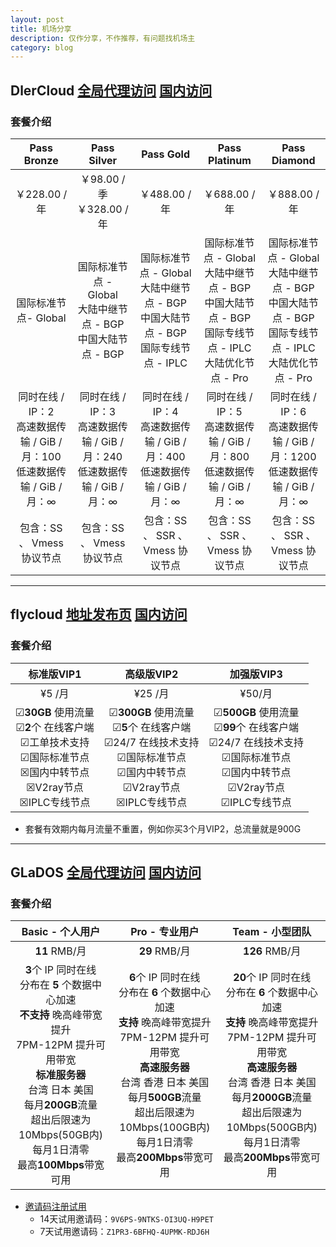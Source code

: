 ```yaml
---
layout: post
title: 机场分享
description: 仅作分享，不作推荐，有问题找机场主
category: blog
---
```


## DlerCloud     [全局代理访问](https://dleris.best/auth/register?affid=56105)     [国内访问](https://dleris.best/auth/register?affid=56105)

### 套餐介绍

|                         Pass Bronze                          |                         Pass Silver                          |                          Pass Gold                           |                        Pass Platinum                         |                         Pass Diamond                         |
| :----------------------------------------------------------: | :----------------------------------------------------------: | :----------------------------------------------------------: | :----------------------------------------------------------: | :----------------------------------------------------------: |
|                        ￥228.00 / 年                         |               ￥98.00 / 季 <br/> ￥328.00 / 年               |                        ￥488.00 / 年                         |                        ￥688.00 / 年                         |                        ￥888.00 / 年                         |
|                     国际标准节点- Global                     | 国际标准节点 - Global <br/>大陆中继节点 - BGP <br/> 中国大陆节点 - BGP | 国际标准节点 - Global <br/>大陆中继节点 - BGP <br/> 中国大陆节点 - BGP <br/> 国际专线节点 - IPLC | 国际标准节点 - Global <br/> 大陆中继节点 - BGP <br/> 中国大陆节点 - BGP <br/> 国际专线节点 - IPLC <br/> 大陆优化节点 - Pro | 国际标准节点 - Global <br/> 大陆中继节点 - BGP <br/> 中国大陆节点 - BGP <br/> 国际专线节点 - IPLC <br/> 大陆优化节点 - Pro |
| 同时在线 / IP：2 <br/>高速数据传输 / GiB / 月：100 <br/>低速数据传输 / GiB / 月：∞ | 同时在线 / IP：3<br/> 高速数据传输 / GiB / 月：240<br/> 低速数据传输 / GiB / 月：∞ | 同时在线 / IP：4<br/> 高速数据传输 / GiB / 月：400<br/> 低速数据传输 / GiB / 月：∞ | 同时在线 / IP：5<br/> 高速数据传输 / GiB / 月：800<br/> 低速数据传输 / GiB / 月：∞ | 同时在线 / IP：6<br/> 高速数据传输 / GiB / 月：1200<br/> 低速数据传输 / GiB / 月：∞ |
|                  包含：SS 、 Vmess 协议节点                  |                  包含：SS 、 Vmess 协议节点                  |              包含：SS 、 SSR 、 Vmess 协议节点               |              包含：SS 、 SSR 、 Vmess 协议节点               |              包含：SS 、 SSR 、 Vmess 协议节点               |

***

## flycloud    [地址发布页](https://flycloud.gg)    [国内访问](https://www.flycloud.fun/auth/register?code=ConB)

### 套餐介绍

|                          标准版VIP1                          |                          高级版VIP2                          |                          加强版VIP3                          |
| :----------------------------------------------------------: | :----------------------------------------------------------: | :----------------------------------------------------------: |
|                            ¥5 /月                            |                           ¥25 /月                            |                            ¥50/月                            |
| &#9745;**30GB** 使用流量<br/>&#9745;**2**个 在线客户端<br/>&#9745;工单技术支持<br/>&#9745;国际标准节点<br/>&#9746;国内中转节点<br/>&#9746;V2ray节点<br/>&#9746;IPLC专线节点 | &#9745;**300GB** 使用流量<br/>&#9745;**5**个 在线客户端<br/>&#9745;24/7 在线技术支持<br/>&#9745;国际标准节点<br/>&#9745;国内中转节点<br/>&#9745;V2ray节点<br/>&#9746;IPLC专线节点 | &#9745;**500GB** 使用流量<br/>&#9745;**99**个 在线客户端<br/>&#9745;24/7 在线技术支持<br/>&#9745;国际标准节点<br/>&#9745;国内中转节点<br/>&#9745;V2ray节点<br/>&#9745;IPLC专线节点 |

* 套餐有效期内每月流量不重置，例如你买3个月VIP2，总流量就是900G

***

## GLaDOS   [全局代理访问](https://glados.network/)     [国内访问](https://github.com/glados-network)

### 套餐介绍

|                       Basic - 个人用户                       |                        Pro - 专业用户                        |                       Team - 小型团队                        |
| :----------------------------------------------------------: | :----------------------------------------------------------: | :----------------------------------------------------------: |
|                        **11** RMB/月                         |                        **29** RMB/月                         |                        **126** RMB/月                        |
| **3**个 IP 同时在线<br/>分布在 **5** 个数据中心加速<br/>**不支持** 晚高峰带宽提升<br/>7PM-12PM 提升可用带宽<br/>**标准服务器**<br/>台湾 日本 美国<br/>每月**200GB**流量<br/>超出后限速为10Mbps(50GB内)<br/>每月1日清零<br/>最高**100Mbps**带宽可用 | **6**个 IP 同时在线<br/>分布在 **6** 个数据中心加速<br/>**支持** 晚高峰带宽提升<br/>7PM-12PM 提升可用带宽<br/>**高速服务器**<br/>台湾 香港 日本 美国<br/>每月**500GB**流量<br/>超出后限速为10Mbps(100GB内)<br/>每月1日清零<br/>最高**200Mbps**带宽可用 | **20**个 IP 同时在线<br/>分布在 **6** 个数据中心加速<br/>**支持** 晚高峰带宽提升<br/>7PM-12PM 提升可用带宽<br/>**高速服务器**<br/>台湾 香港 日本 美国<br/>每月**2000GB**流量<br/>超出后限速为10Mbps(500GB内)<br/>每月1日清零<br/>最高**200Mbps**带宽可用 |

* [邀请码注册试用](https://github.com/glados-network/GLaDOS) 
  * 14天试用邀请码：`9V6PS-9NTKS-OI3UQ-H9PET`
  * 7天试用邀请码：`Z1PR3-6BFHQ-4UPMK-RDJ6H`
